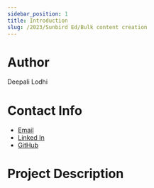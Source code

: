 ```yaml
---
sidebar_position: 1
title: Introduction
slug: /2023/Sunbird Ed/Bulk content creation
---
```



# Author
Deepali Lodhi

# Contact Info
- [Email](mailto:deepalilodhi212055@gmail.com)
- [Linked In](https://www.linkedin.com/in/deepali-lodhi-a677a423b/)
- [GitHub](https://github.com/Deepali-1508)

# Project Description

